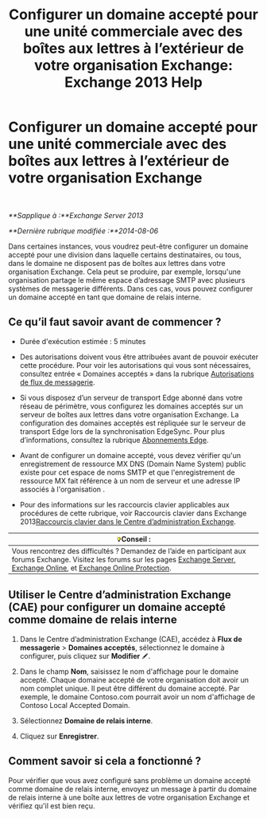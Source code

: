 ﻿---
title: 'Configurer un domaine accepté pour une unité commerciale avec des boîtes aux lettres à l’extérieur de votre organisation Exchange: Exchange 2013 Help'
TOCTitle: Configurer un domaine accepté pour une unité commerciale avec des boîtes aux lettres à l’extérieur de votre organisation Exchange
ms:assetid: ff46310b-5392-4eac-97bc-d39d397e1ce1
ms:mtpsurl: https://technet.microsoft.com/fr-fr/library/JJ657737(v=EXCHG.150)
ms:contentKeyID: 50479640
ms.date: 04/24/2018
mtps_version: v=EXCHG.150
ms.translationtype: HT
---

# Configurer un domaine accepté pour une unité commerciale avec des boîtes aux lettres à l’extérieur de votre organisation Exchange

 

_**Sapplique à :**Exchange Server 2013_

_**Dernière rubrique modifiée :**2014-08-06_

Dans certaines instances, vous voudrez peut-être configurer un domaine accepté pour une division dans laquelle certains destinataires, ou tous, dans le domaine ne disposent pas de boîtes aux lettres dans votre organisation Exchange. Cela peut se produire, par exemple, lorsqu'une organisation partage le même espace d’adressage SMTP avec plusieurs systèmes de messagerie différents. Dans ces cas, vous pouvez configurer un domaine accepté en tant que domaine de relais interne.

## Ce qu’il faut savoir avant de commencer ?

  - Durée d'exécution estimée : 5 minutes

  - Des autorisations doivent vous être attribuées avant de pouvoir exécuter cette procédure. Pour voir les autorisations qui vous sont nécessaires, consultez entrée « Domaines acceptés » dans la rubrique [Autorisations de flux de messagerie](mail-flow-permissions-exchange-2013-help.md).

  - Si vous disposez d’un serveur de transport Edge abonné dans votre réseau de périmètre, vous configurez les domaines acceptés sur un serveur de boîtes aux lettres dans votre organisation Exchange. La configuration des domaines acceptés est répliquée sur le serveur de transport Edge lors de la synchronisation EdgeSync. Pour plus d’informations, consultez la rubrique [Abonnements Edge](edge-subscriptions-exchange-2013-help.md).

  - Avant de configurer un domaine accepté, vous devez vérifier qu'un enregistrement de ressource MX DNS (Domain Name System) public existe pour cet espace de noms SMTP et que l'enregistrement de ressource MX fait référence à un nom de serveur et une adresse IP associés à l'organisation .

  - Pour des informations sur les raccourcis clavier applicables aux procédures de cette rubrique, voir Raccourcis clavier dans Exchange 2013[Raccourcis clavier dans le Centre d’administration Exchange](keyboard-shortcuts-in-the-exchange-admin-center-exchange-online-protection-help.md).

<table>
<thead>
<tr class="header">
<th><img src="images/Bb125224.tip(EXCHG.150).gif" title="Conseil" alt="Conseil" />Conseil :</th>
</tr>
</thead>
<tbody>
<tr class="odd">
<td>Vous rencontrez des difficultés ? Demandez de l’aide en participant aux forums Exchange. Visitez les forums sur les pages <a href="https://go.microsoft.com/fwlink/p/?linkid=60612">Exchange Server</a>, <a href="https://go.microsoft.com/fwlink/p/?linkid=267542">Exchange Online</a>, et <a href="https://go.microsoft.com/fwlink/p/?linkid=285351">Exchange Online Protection</a>.</td>
</tr>
</tbody>
</table>


## Utiliser le Centre d’administration Exchange (CAE) pour configurer un domaine accepté comme domaine de relais interne

1.  Dans le Centre d’administration Exchange (CAE), accédez à **Flux de messagerie** \> **Domaines acceptés**, sélectionnez le domaine à configurer, puis cliquez sur **Modifier** ![Icône Modifier](images/Bb124582.6f53ccb2-1f13-4c02-bea0-30690e6ea71d(EXCHG.150).gif "Icône Modifier").

2.  Dans le champ **Nom**, saisissez le nom d'affichage pour le domaine accepté. Chaque domaine accepté de votre organisation doit avoir un nom complet unique. Il peut être différent du domaine accepté. Par exemple, le domaine Contoso.com pourrait avoir un nom d'affichage de Contoso Local Accepted Domain.

3.  Sélectionnez **Domaine de relais interne**.

4.  Cliquez sur **Enregistrer**.

## Comment savoir si cela a fonctionné ?

Pour vérifier que vous avez configuré sans problème un domaine accepté comme domaine de relais interne, envoyez un message à partir du domaine de relais interne à une boîte aux lettres de votre organisation Exchange et vérifiez qu'il est bien reçu.

